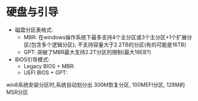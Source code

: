 # 硬盘与引导
- 磁盘分区表格式: 
  - MBR: 在windows操作系统下最多支持4个主分区或3个主分区+1个扩展分区(包含多个逻辑分区); 不支持容量大于2.2TB的分区(有的可能是16TB)
  - GPT: 突破了MBR最大支持2.2T分区的限制(最大18EB?)
- BIOS引导模式: 
  - Legacy BIOS + MBR: 
  - UEFI BIOS + GPT:

win8系统安装分区时,系统自动划分出 300M恢复分区, 100MEFI分区, 128M的MSR分区